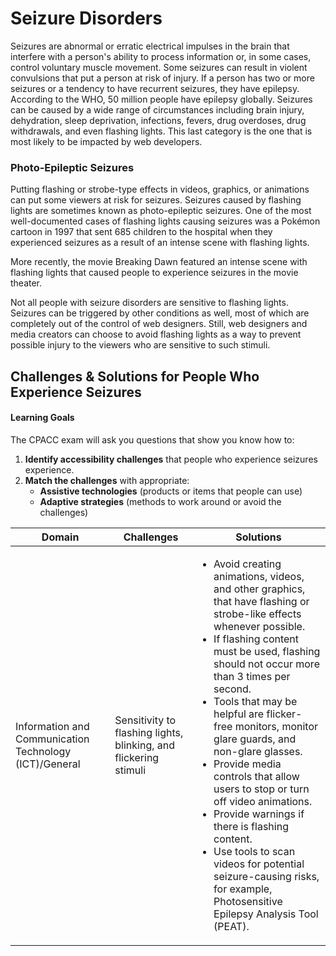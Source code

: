 # Seizure Disorders

Seizures are abnormal or erratic electrical impulses in the brain that interfere with a person's ability to process information or, in some cases, control voluntary muscle movement. Some seizures can result in violent convulsions that put a person at risk of injury. If a person has two or more seizures or a tendency to have recurrent seizures, they have epilepsy. According to the WHO, 50 million people have epilepsy globally. Seizures can be caused by a wide range of circumstances including brain injury, dehydration, sleep deprivation, infections, fevers, drug overdoses, drug withdrawals, and even flashing lights. This last category is the one that is most likely to be impacted by web developers.&#x20;

### Photo-Epileptic Seizures

Putting flashing or strobe-type effects in videos, graphics, or animations can put some viewers at risk for seizures. Seizures caused by flashing lights are sometimes known as photo-epileptic seizures. One of the most well-documented cases of flashing lights causing seizures was a Pokémon cartoon in 1997 that sent 685 children to the hospital when they experienced seizures as a result of an intense scene with flashing lights.&#x20;

More recently, the movie Breaking Dawn featured an intense scene with flashing lights that caused people to experience seizures in the movie theater.&#x20;

Not all people with seizure disorders are sensitive to flashing lights. Seizures can be triggered by other conditions as well, most of which are completely out of the control of web designers. Still, web designers and media creators can choose to avoid flashing lights as a way to prevent possible injury to the viewers who are sensitive to such stimuli.

## Challenges & Solutions for People Who Experience Seizures

#### Learning Goals

The CPACC exam will ask you questions that show you know how to:

1. **Identify accessibility challenges** that people who experience seizures experience.
2. **Match the challenges** with appropriate:
   * **Assistive technologies** (products or items that people can use)
   * **Adaptive strategies** (methods to work around or avoid the challenges)

| Domain                                                 | Challenges                                                       | Solutions                                                                                                                                                                                                                                                                                                                                                                                                                                                                                                                                                                                                                       |
| ------------------------------------------------------ | ---------------------------------------------------------------- | ------------------------------------------------------------------------------------------------------------------------------------------------------------------------------------------------------------------------------------------------------------------------------------------------------------------------------------------------------------------------------------------------------------------------------------------------------------------------------------------------------------------------------------------------------------------------------------------------------------------------------- |
| Information and Communication Technology (ICT)/General | Sensitivity to flashing lights, blinking, and flickering stimuli | <ul><li>Avoid creating animations, videos, and other graphics, that have flashing or strobe-like effects whenever possible.</li><li>If flashing content must be used, flashing should not occur more than 3 times per second.</li><li>Tools that may be helpful are flicker-free monitors, monitor glare guards, and non-glare glasses.</li><li>Provide media controls that allow users to stop or turn off video animations.</li><li>Provide warnings if there is flashing content.</li><li>Use tools to scan videos for potential seizure-causing risks, for example, Photosensitive Epilepsy Analysis Tool (PEAT).</li></ul> |
